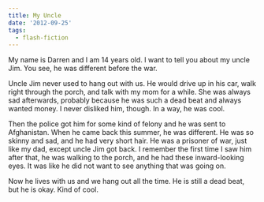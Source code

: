```yaml
---
title: My Uncle
date: '2012-09-25'
tags:
  - flash-fiction
---
```


My name is Darren and I am 14 years old. I want to tell you about my uncle Jim.
You see, he was different before the war.

<!-- truncate -->

Uncle Jim never used to hang out with us. He would drive up in his car, walk
right through the porch, and talk with my mom for a while. She was always sad
afterwards, probably because he was such a dead beat and always wanted money. I
never disliked him, though. In a way, he was cool.

Then the police got him for some kind of felony and he was sent to Afghanistan.
When he came back this summer, he was different. He was so skinny and sad, and
he had very short hair. He was a prisoner of war, just like my dad, except uncle
Jim got back. I remember the first time I saw him after that, he was walking to
the porch, and he had these inward-looking eyes. It was like he did not want to
see anything that was going on.

Now he lives with us and we hang out all the time. He is still a dead beat, but
he is okay. Kind of cool.
